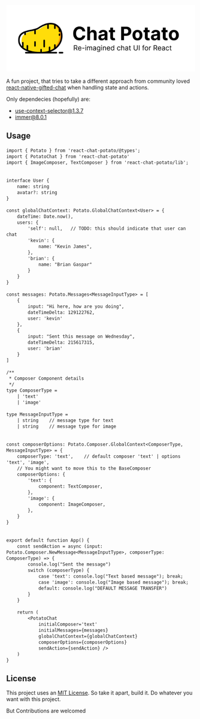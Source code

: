 ![Chat Potato default Banner](resources/img/Chat%20Potato.png)

A fun project, that tries to take a different approach from community loved [react-native-gifted-chat]() when handling state and actions.

Only dependecies (hopefully) are:
  - [use-context-selector@1.3.7](https://github.com/dai-shi/use-context-selector)
  - [immer@8.0.1](https://github.com/immerjs/immer)

## Usage

```tsx
import { Potato } from 'react-chat-potato/@types';
import { PotatoChat } from 'react-chat-potato'
import { ImageComposer, TextComposer } from 'react-chat-potato/lib';


interface User {
    name: string
    avatar?: string
}

const globalChatContext: Potato.GlobalChatContext<User> = {
    dateTime: Date.now(),
    users: {
        'self': null,   // TODO: this should indicate that user can chat
        'kevin': {
            name: "Kevin James",
        },
        'brian': {
            name: "Brian Gaspar"
        }
    }
}

const messages: Potato.Messages<MessageInputType> = [
    {
        input: "Hi here, how are you doing", 
        dateTimeDelta: 129122762,
        user: 'kevin'
    },
    { 
        input: "Sent this message on Wednesday", 
        dateTimeDelta: 215617315,
        user: 'brian'
    }
]

/**
 * Composer Component details
 */
type ComposerType =
    | 'text'
    | 'image'

type MessageInputType =
    | string    // message type for text
    | string    // message type for image


const composerOptions: Potato.Composer.GlobalContext<ComposerType, MessageInputType> = {
    composerType: 'text',    // default composer 'text' | options 'text', 'image',
    // You might want to move this to the BaseComposer
    composerOptions: {
        'text': {
            component: TextComposer,
        },
        'image': {
            component: ImageComposer,
        },
    }
}


export default function App() {
    const sendAction = async (input: Potato.Composer.NewMessage<MessageInputType>, composerType: ComposerType) => {
        console.log("Sent the message")
        switch (composerType) {
            case 'text': console.log("Text based message"); break;
            case 'image': console.log("Image based message"); break;
            default: console.log("DEFAULT MESSAGE TRANSFER")
        }
    }

    return (
        <PotatoChat 
            initialComposer='text'
            initialMessages={messages}
            globalChatContext={globalChatContext}
            composerOptions={composerOptions}
            sendAction={sendAction} />
    )
}

```

## License

This project uses an [MIT License](LICENSE). So take it apart, build it. Do whatever you want with this project.

But Contributions are welcomed
